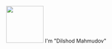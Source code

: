 <img src="https://media4.giphy.com/media/g8uk5CmBJC3xVRPO1J/giphy.gif?cid=ecf05e47ke56m63y3funsi2b7uhuf6ul1juti0lk0df20ez2&rid=giphy.gif&ct=g" width="100px"> I'm "Dilshod Mahmudov"
